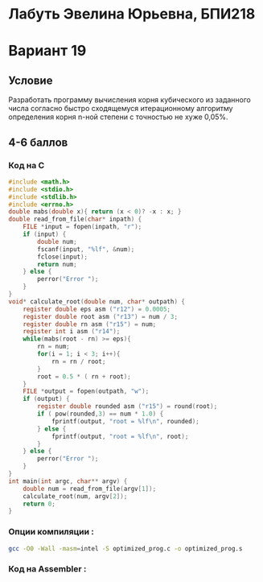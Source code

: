 # Лабуть Эвелина Юрьевна, БПИ218
# Вариант 19
## Условие 
Разработать программу вычисления корня кубического из заданного числа согласно быстро сходящемуся итерационному алгоритму
определения корня n-ной степени с точностью не хуже 0,05%.
## 4-6 баллов
### Код на C
```c
#include <math.h>
#include <stdio.h>
#include <stdlib.h>
#include <errno.h>
double mabs(double x){ return (x < 0)? -x : x; }
double read_from_file(char* inpath) {
    FILE *input = fopen(inpath, "r");
    if (input) { 
        double num;
        fscanf(input, "%lf", &num);
        fclose(input);
        return num;
    } else {
        perror("Error ");
    }
}
void* calculate_root(double num, char* outpath) {
    register double eps asm ("r12") = 0.0005;
    register double root asm ("r13") = num / 3;   
    register double rn asm ("r15") = num;
    register int i asm ("r14");
    while(mabs(root - rn) >= eps){
        rn = num;
        for(i = 1; i < 3; i++){
            rn = rn / root;
        }
        root = 0.5 * ( rn + root);
    }
    FILE *output = fopen(outpath, "w");
    if (output) { 
        register double rounded asm ("r15") = round(root);
        if ( pow(rounded,3) == num * 1.0) {
            fprintf(output, "root = %lf\n", rounded);
        } else {
            fprintf(output, "root = %lf\n", root);
        }
    } else {
        perror("Error ");
    }
}
int main(int argc, char** argv) {
    double num = read_from_file(argv[1]);
    calculate_root(num, argv[2]);
    return 0;
}
```
### Опции компиляции :
```sh
gcc -O0 -Wall -masm=intel -S optimized_prog.c -o optimized_prog.s
```
### Код на Assembler :

